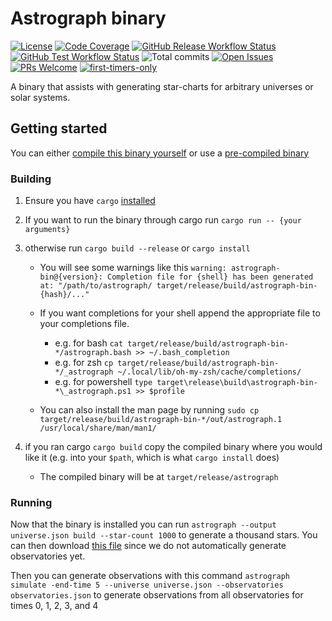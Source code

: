 # Astrograph binary

[![License](https://img.shields.io/github/license/2sugarcubes/astrograph)](https://github.com/2sugarcubes/astrograph/LICENSE.txt)
[![Code Coverage](https://codecov.io/gh/2sugarcubes/astrograph/branch/dev/graph/badge.svg?token=E27GPTMWQY)](https://codecov.io/github/2sugarcubes/astrograph)
[![GitHub Release Workflow Status](https://img.shields.io/github/actions/workflow/status/2sugarcubes/astrograph/release.yml)](https://github.com/2sugarcubes/astrograph/releases)
[![GitHub Test Workflow Status](https://img.shields.io/github/actions/workflow/status/2sugarcubes/astrograph/tests.yml?label=tests)](https://github.com/2sugarcubes/astrograph/actions/workflows/tests.yml)
![Total commits](https://img.shields.io/github/commit-activity/t/2sugarcubes/astrograph/dev)
[![Open Issues](https://img.shields.io/github/issues/2sugarcubes/astrograph)](https://github.com/2sugarcubes/astrograph/issues)
[![PRs Welcome](https://img.shields.io/badge/PRs-welcome-brightgreen.svg?style=flat-square)](https://makeapullrequest.com)
[![first-timers-only](https://img.shields.io/badge/first--timers--only-friendly-blue.svg?style=flat-square)](https://www.firsttimersonly.com/)

A binary that assists with generating star-charts for arbitrary universes
or solar systems.

## Getting started

You can either [compile this binary yourself](https://github.com/2sugarcubes/astrograph/tree/master/bin/README.md#compiling)
or use a [pre-compiled binary](https://github.com/2sugarcubes/astrograph/releases)

### Building

1. Ensure you have `cargo` [installed](https://doc.rust-lang.org/cargo/getting-started/installation.html)
2. If you want to run the binary through cargo run `cargo run -- {your arguments}`
3. otherwise run `cargo build --release` or `cargo install`

   - You will see some warnings like this `warning: astrograph-bin@{version}:
Completion file for {shell} has been generated at: "/path/to/astrograph/
target/release/build/astrograph-bin-{hash}/..."`
   - If you want completions for your shell append the appropriate file
     to your completions file.

     - e.g. for bash
       `cat target/release/build/astrograph-bin-*/astrograph.bash >> ~/.bash_completion`
     - e.g. for zsh
       `cp target/release/build/astrograph-bin-*/_astrograph ~/.local/lib/oh-my-zsh/cache/completions/`
     - e.g. for powershell
       `type target\release\build\astrograph-bin-*\_astrograph.ps1 >> $profile`

   - You can also install the man page by running
     `sudo cp target/release/build/astrograph-bin-*/out/astrograph.1 /usr/local/share/man/man1/`

4. if you ran cargo `cargo build` copy the compiled binary where you would like it
   (e.g. into your `$path`, which is what `cargo install` does)
   - The compiled binary will be at `target/release/astrograph`

### Running

Now that the binary is installed you can run
`astrograph --output universe.json build --star-count 1000` to generate a
thousand stars. You can then download [this file](https://raw.githubusercontent.com/2sugarcubes/astrograph/refs/heads/dev/assets/test/generated/observatories.json)
since we do not automatically generate observatories yet.

Then you can generate observations with this command `astrograph simulate
-end-time 5 --universe universe.json --observatories observatories.json`
to generate observations from all observatories for times 0, 1, 2, 3, and 4
